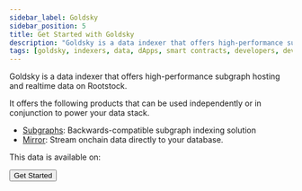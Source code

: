 ```yaml
---
sidebar_label: Goldsky
sidebar_position: 5
title: Get Started with Goldsky
description: "Goldsky is a data indexer that offers high-performance subgraph hosting and realtime data on Rootstock."
tags: [goldsky, indexers, data, dApps, smart contracts, developers, developer tools, get-started]
---
```


Goldsky is a data indexer that offers high-performance subgraph hosting and realtime data on Rootstock.

It offers the following products that can be used independently or in conjunction to power your data stack.
* [Subgraphs](https://docs.goldsky.com/subgraphs/introduction): Backwards-compatible subgraph indexing solution
* [Mirror](https://docs.goldsky.com/mirror/introduction): Stream onchain data directly to your database.

This data is available on: <Shield title="mainnet" tooltip="Supported on Mainnet" color="orange" />

<Button href="https://docs.goldsky.com/introduction">Get Started</Button>
